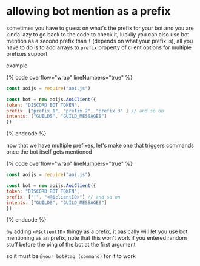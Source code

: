 # allowing bot mention as a prefix

sometimes you have to guess on what's the prefix for your bot and you are kinda lazy to go back to the code to check it, luckliy you can also use bot mention as a second prefix than `!` (depends on what your prefix is), all you have to do is to add arrays to `prefix` property of client options for multiple prefixes support

example

{% code overflow="wrap" lineNumbers="true" %}
```javascript
const aoijs = require("aoi.js")

const bot = new aoijs.AoiClient({
token: "DISCORD BOT TOKEN",
prefix: ["prefix 1", "prefix 2", "prefix 3" ] // and so on
intents: ["GUILDS", "GUILD_MESSAGES"]
})
```
{% endcode %}

now that we have multiple prefixes, let's make one that triggers commands once the bot itself gets mentioned

{% code overflow="wrap" lineNumbers="true" %}
```javascript
const aoijs = require("aoi.js")

const bot = new aoijs.AoiClient({
token: "DISCORD BOT TOKEN",
prefix: ["!", "<@$clientID>"] // and so on
intents: ["GUILDS", "GUILD_MESSAGES"]
})
```
{% endcode %}

by adding `<@$clientID>` thingy as a prefix, it basically will let you use bot mentioning as an prefix, note that this won't work if you entered random stuff before the ping of the bot at the first argument

so it must be `@your bot#tag (command)` for it to work
